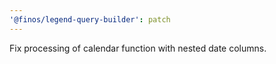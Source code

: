 ```yaml
---
'@finos/legend-query-builder': patch
---
```


Fix processing of calendar function with nested date columns.

